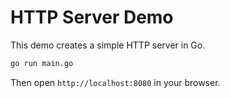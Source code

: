# HTTP Server Demo
This demo creates a simple HTTP server in Go.
```sh
go run main.go
```
Then open `http://localhost:8080` in your browser.
